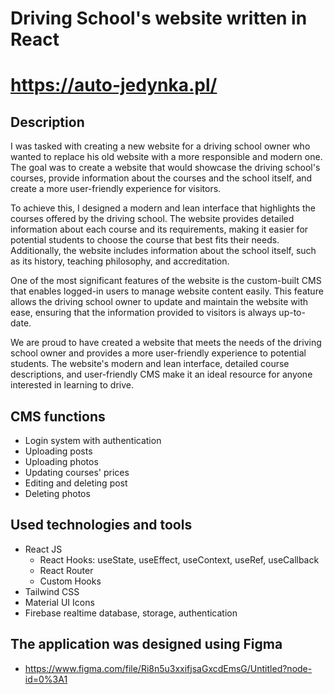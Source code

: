 # Driving School's website written in React

# https://auto-jedynka.pl/

## Description

I was tasked with creating a new website for a driving school owner who wanted to replace his old website with a more responsible and modern one. The goal was to create a website that would showcase the driving school's courses, provide information about the courses and the school itself, and create a more user-friendly experience for visitors.

To achieve this, I designed a modern and lean interface that highlights the courses offered by the driving school. The website provides detailed information about each course and its requirements, making it easier for potential students to choose the course that best fits their needs. Additionally, the website includes information about the school itself, such as its history, teaching philosophy, and accreditation.

One of the most significant features of the website is the custom-built CMS that enables logged-in users to manage website content easily. This feature allows the driving school owner to update and maintain the website with ease, ensuring that the information provided to visitors is always up-to-date.

We are proud to have created a website that meets the needs of the driving school owner and provides a more user-friendly experience to potential students. The website's modern and lean interface, detailed course descriptions, and user-friendly CMS make it an ideal resource for anyone interested in learning to drive.


## CMS functions

- Login system with authentication 
- Uploading posts
- Uploading photos
- Updating courses' prices
- Editing and deleting post
- Deleting photos

## Used technologies and tools

- React JS
  - React Hooks: useState, useEffect, useContext, useRef, useCallback
  - React Router
  - Custom Hooks
- Tailwind CSS
- Material UI Icons
- Firebase realtime database, storage, authentication

## The application was designed using Figma

- https://www.figma.com/file/Ri8n5u3xxifjsaGxcdEmsG/Untitled?node-id=0%3A1
